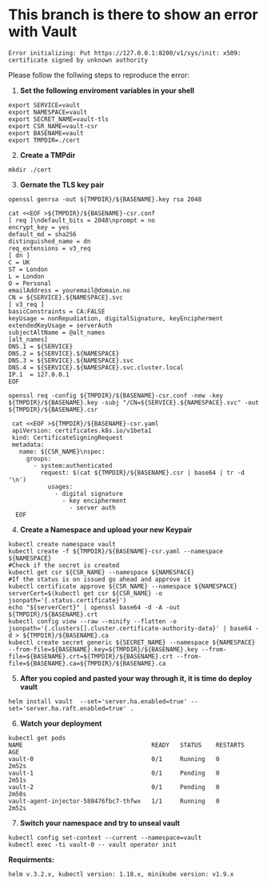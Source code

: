 # This branch is there to show an error with Vault
```
Error initializing: Put https://127.0.0.1:8200/v1/sys/init: x509: certificate signed by unknown authority
```
Please follow the follwing steps to reproduce the error:

1. **Set the following enviroment variables in your shell**
```
export SERVICE=vault
export NAMESPACE=vault
export SECRET_NAME=vault-tls
export CSR_NAME=vault-csr
export BASENAME=vault
export TMPDIR=./cert
```

2. **Create a TMPdir**
```
mkdir ./cert
```
3. **Gernate the TLS key pair**
```
openssl genrsa -out ${TMPDIR}/${BASENAME}.key rsa 2048

cat <<EOF >${TMPDIR}/${BASENAME}-csr.conf
[ req ]\ndefault_bits = 2048\nprompt = no
encrypt_key = yes
default_md = sha256
distinguished_name = dn
req_extensions = v3_req
[ dn ]
C = UK
ST = London
L = London
O = Personal
emailAddress = youremail@domain.no
CN = ${SERVICE}.${NAMESPACE}.svc
[ v3_req ]
basicConstraints = CA:FALSE
keyUsage = nonRepudiation, digitalSignature, keyEncipherment
extendedKeyUsage = serverAuth
subjectAltName = @alt_names
[alt_names]
DNS.1 = ${SERVICE}
DNS.2 = ${SERVICE}.${NAMESPACE}
DNS.3 = ${SERVICE}.${NAMESPACE}.svc
DNS.4 = ${SERVICE}.${NAMESPACE}.svc.cluster.local
IP.1  = 127.0.0.1
EOF

openssl req -config ${TMPDIR}/${BASENAME}-csr.conf -new -key ${TMPDIR}/${BASENAME}.key -subj "/CN=${SERVICE}.${NAMESPACE}.svc" -out ${TMPDIR}/${BASENAME}.csr

 cat <<EOF >${TMPDIR}/${BASENAME}-csr.yaml
 apiVersion: certificates.k8s.io/v1beta1
 kind: CertificateSigningRequest
 metadata:
   name: ${CSR_NAME}\nspec:
     groups:
       - system:authenticated
         request: $(cat ${TMPDIR}/${BASENAME}.csr | base64 | tr -d '\n')
           usages:
             - digital signature
               - key encipherment
                 - server auth
  EOF
```

4. **Create a Namespace and upload your new Keypair**
```
kubectl create namespace vault
kubectl create -f ${TMPDIR}/${BASENAME}-csr.yaml --namespace ${NAMESPACE}
#Check if the secret is created
kubectl get csr ${CSR_NAME} --namespace ${NAMESPACE}
#If the status is on issued go ahead and approve it
kubectl certificate approve ${CSR_NAME} --namespace ${NAMESPACE}
serverCert=$(kubectl get csr ${CSR_NAME} -o jsonpath='{.status.certificate}')
echo "${serverCert}" | openssl base64 -d -A -out ${TMPDIR}/${BASENAME}.crt
kubectl config view --raw --minify --flatten -o jsonpath='{.clusters[].cluster.certificate-authority-data}' | base64 -d > ${TMPDIR}/${BASENAME}.ca
kubectl create secret generic ${SECRET_NAME} --namespace ${NAMESPACE} --from-file=${BASENAME}.key=${TMPDIR}/${BASENAME}.key --from-file=${BASENAME}.crt=${TMPDIR}/${BASENAME}.crt --from-file=${BASENAME}.ca=${TMPDIR}/${BASENAME}.ca

```
5. **After you copied and pasted your way through it, it is time do deploy vault**
```
helm install vault  --set='server.ha.enabled=true' --set='server.ha.raft.enabled=true' .
```

6. **Watch your deployment**
```
kubectl get pods
NAME                                    READY   STATUS    RESTARTS   AGE
vault-0                                 0/1     Running   0          2m52s
vault-1                                 0/1     Pending   0          2m51s
vault-2                                 0/1     Pending   0          2m50s
vault-agent-injector-588476fbc7-thfwx   1/1     Running   0          2m52s
```
7. **Switch your namespace and try to unseal vault**
```
kubectl config set-context --current --namespace=vault
kubectl exec -ti vault-0 -- vault operator init
```
**Requirments:** 
```
helm v.3.2.x, kubectl version: 1.18.x, minikube version: v1.9.x
```